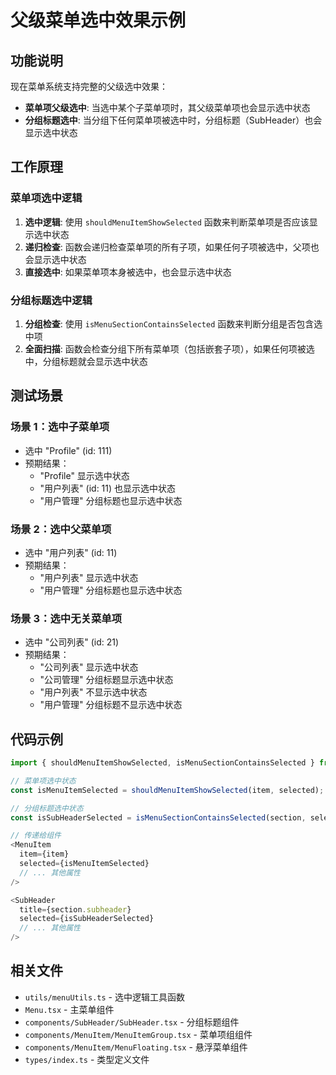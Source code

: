 # 父级菜单选中效果示例

## 功能说明

现在菜单系统支持完整的父级选中效果：

- **菜单项父级选中**: 当选中某个子菜单项时，其父级菜单项也会显示选中状态
- **分组标题选中**: 当分组下任何菜单项被选中时，分组标题（SubHeader）也会显示选中状态

## 工作原理

### 菜单项选中逻辑

1. **选中逻辑**: 使用 `shouldMenuItemShowSelected` 函数来判断菜单项是否应该显示选中状态
2. **递归检查**: 函数会递归检查菜单项的所有子项，如果任何子项被选中，父项也会显示选中状态
3. **直接选中**: 如果菜单项本身被选中，也会显示选中状态

### 分组标题选中逻辑

1. **分组检查**: 使用 `isMenuSectionContainsSelected` 函数来判断分组是否包含选中项
2. **全面扫描**: 函数会检查分组下所有菜单项（包括嵌套子项），如果任何项被选中，分组标题就会显示选中状态

## 测试场景

### 场景 1：选中子菜单项

- 选中 "Profile" (id: 111)
- 预期结果：
  - "Profile" 显示选中状态
  - "用户列表" (id: 11) 也显示选中状态
  - "用户管理" 分组标题也显示选中状态

### 场景 2：选中父菜单项

- 选中 "用户列表" (id: 11)
- 预期结果：
  - "用户列表" 显示选中状态
  - "用户管理" 分组标题也显示选中状态

### 场景 3：选中无关菜单项

- 选中 "公司列表" (id: 21)
- 预期结果：
  - "公司列表" 显示选中状态
  - "公司管理" 分组标题显示选中状态
  - "用户列表" 不显示选中状态
  - "用户管理" 分组标题不显示选中状态

## 代码示例

```typescript
import { shouldMenuItemShowSelected, isMenuSectionContainsSelected } from "../utils/menuUtils";

// 菜单项选中状态
const isMenuItemSelected = shouldMenuItemShowSelected(item, selected);

// 分组标题选中状态
const isSubHeaderSelected = isMenuSectionContainsSelected(section, selected);

// 传递给组件
<MenuItem
  item={item}
  selected={isMenuItemSelected}
  // ... 其他属性
/>

<SubHeader
  title={section.subheader}
  selected={isSubHeaderSelected}
  // ... 其他属性
/>
```

## 相关文件

- `utils/menuUtils.ts` - 选中逻辑工具函数
- `Menu.tsx` - 主菜单组件
- `components/SubHeader/SubHeader.tsx` - 分组标题组件
- `components/MenuItem/MenuItemGroup.tsx` - 菜单项组组件
- `components/MenuItem/MenuFloating.tsx` - 悬浮菜单组件
- `types/index.ts` - 类型定义文件
